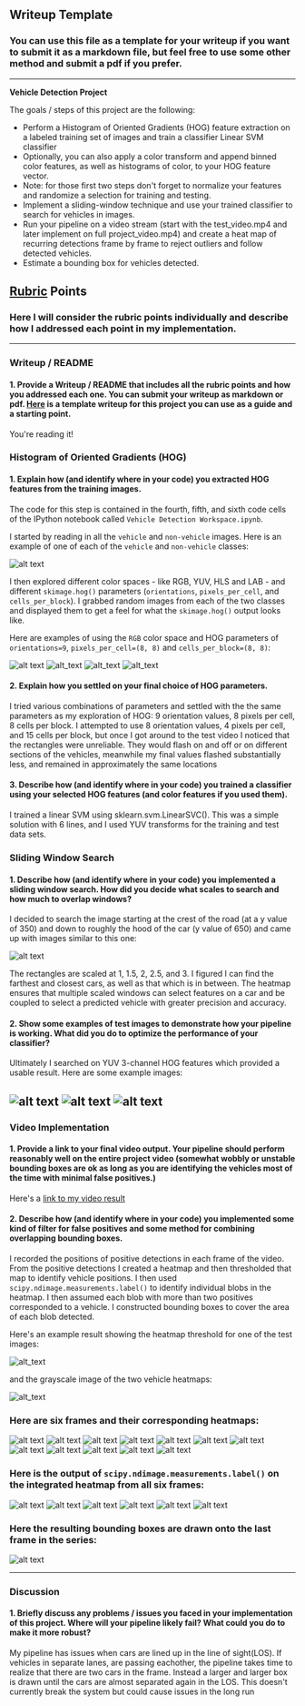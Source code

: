 ## Writeup Template
### You can use this file as a template for your writeup if you want to submit it as a markdown file, but feel free to use some other method and submit a pdf if you prefer.

---

**Vehicle Detection Project**

The goals / steps of this project are the following:

* Perform a Histogram of Oriented Gradients (HOG) feature extraction on a labeled training set of images and train a classifier Linear SVM classifier
* Optionally, you can also apply a color transform and append binned color features, as well as histograms of color, to your HOG feature vector. 
* Note: for those first two steps don't forget to normalize your features and randomize a selection for training and testing.
* Implement a sliding-window technique and use your trained classifier to search for vehicles in images.
* Run your pipeline on a video stream (start with the test_video.mp4 and later implement on full project_video.mp4) and create a heat map of recurring detections frame by frame to reject outliers and follow detected vehicles.
* Estimate a bounding box for vehicles detected.

[//]: # (Image References)
[image1]: ./examples/car_not_car.png
[image2.1]: ./output_images/sample_vehicle_HOG.jpg
[image2]: ./output_images/sample_vehicle.jpg
[image3.1]: ./output_images/sample_non_vehicle_hog.jpg
[image3]:  ./output_images/sample_non_vehicle.jpg
[image4]: ./output_images/test4.jpg
[image5]: ./output_images/test1.jpg
[image5.1]: ./output_images/test3.jpg
[image5.2]: ./output_images/test5.jpg
[image5.3]: ./output_images/test1_heatmap_thresholded.jpg
[image5.4]: ./output_images/test1_heatmap_grayscale.jpg
[image6]: ./output_images/test1.jpg
[image6.1]: ./output_images/test1_heatmap.jpg
[image6.2]: ./output_images/test2.jpg
[image6.3]: ./output_images/test2_heatmap.jpg
[image6.4]: ./output_images/test3.jpg
[image6.5]: ./output_images/test3_heatmap.jpg
[image6.6]: ./output_images/test4.jpg
[image6.7]: ./output_images/test4_heatmap.jpg
[image6.8]: ./output_images/test5.jpg
[image6.9]: ./output_images/test5_heatmap.jpg
[image6.10]: ./output_images/test6.jpg
[image6.11]: ./output_images/test6_heatmap.jpg
[image7]: ./output_images/test1_heatmap_grayscale.jpg
[image7.1]: ./output_images/test2_heatmap_grayscale.jpg
[image7.2]: ./output_images/test3_heatmap_grayscale.jpg
[image7.3]: ./output_images/test4_heatmap_grayscale.jpg
[image7.4]: ./output_images/test5_heatmap_grayscale.jpg
[image7.5]: ./output_images/test6_heatmap_grayscale.jpg
[image8]: ./output_images/test1_processed.jpg
[video1]: ./project_video_out_YUV.mp4

## [Rubric](https://review.udacity.com/#!/rubrics/513/view) Points
### Here I will consider the rubric points individually and describe how I addressed each point in my implementation.  

---
### Writeup / README

#### 1. Provide a Writeup / README that includes all the rubric points and how you addressed each one.  You can submit your writeup as markdown or pdf.  [Here](https://github.com/udacity/CarND-Vehicle-Detection/blob/master/writeup_template.md) is a template writeup for this project you can use as a guide and a starting point.  

You're reading it!

### Histogram of Oriented Gradients (HOG)

#### 1. Explain how (and identify where in your code) you extracted HOG features from the training images.

The code for this step is contained in the fourth, fifth, and sixth code cells of the IPython notebook called `Vehicle Detection Workspace.ipynb`.  

I started by reading in all the `vehicle` and `non-vehicle` images.  Here is an example of one of each of the `vehicle` and `non-vehicle` classes:

![alt text][image1]

I then explored different color spaces - like RGB, YUV, HLS and LAB - and different `skimage.hog()` parameters (`orientations`, `pixels_per_cell`, and `cells_per_block`).  I grabbed random images from each of the two classes and displayed them to get a feel for what the `skimage.hog()` output looks like.

Here are examples of using the `RGB` color space and HOG parameters of `orientations=9`, `pixels_per_cell=(8, 8)` and `cells_per_block=(8, 8)`:


![alt text][image2]
![alt_text][image2.1]
![alt_text][image3]
![alt_text][image3.1]

#### 2. Explain how you settled on your final choice of HOG parameters.

I tried various combinations of parameters and settled with the the same parameters as my exploration of HOG: 9 orientation values, 8 pixels per cell, 8 cells per block. I attempted to use 8 orientation values, 4 pixels per cell, and 15 cells per block, but once I got around to the test video I noticed that the rectangles were unreliable. They would flash on and off or on different sections of the vehicles, meanwhile my final values flashed substantially less, and remained in approximately the same locations

#### 3. Describe how (and identify where in your code) you trained a classifier using your selected HOG features (and color features if you used them).

I trained a linear SVM using sklearn.svm.LinearSVC(). This was a simple solution with 6 lines, and I used YUV transforms for the training and test data sets.

### Sliding Window Search

#### 1. Describe how (and identify where in your code) you implemented a sliding window search.  How did you decide what scales to search and how much to overlap windows?

I decided to search the image starting at the crest of the road (at a y value of 350) and down to roughly the hood of the car (y value of 650) and came up with images similar to this one:

![alt text][image4]

The rectangles are scaled at 1, 1.5, 2, 2.5, and 3. I figured I can find the farthest and closest cars, as well as that which is in between. The heatmap ensures that multiple scaled windows can select features on a car and be coupled to select a predicted vehicle with greater precision and accuracy.

#### 2. Show some examples of test images to demonstrate how your pipeline is working.  What did you do to optimize the performance of your classifier?

Ultimately I searched on YUV 3-channel HOG features which provided a usable result.  Here are some example images:

![alt text][image5]
![alt text][image5.1]
![alt text][image5.2]
---

### Video Implementation

#### 1. Provide a link to your final video output.  Your pipeline should perform reasonably well on the entire project video (somewhat wobbly or unstable bounding boxes are ok as long as you are identifying the vehicles most of the time with minimal false positives.)
Here's a [link to my video result](./output_videos/project_video.mp4)


#### 2. Describe how (and identify where in your code) you implemented some kind of filter for false positives and some method for combining overlapping bounding boxes.

I recorded the positions of positive detections in each frame of the video.  From the positive detections I created a heatmap and then thresholded that map to identify vehicle positions.  I then used `scipy.ndimage.measurements.label()` to identify individual blobs in the heatmap.  I then assumed each blob with more than two positives corresponded to a vehicle.  I constructed bounding boxes to cover the area of each blob detected. 

Here's an example result showing the heatmap threshold for one of the test images:

![alt_text][image5.3]

and the grayscale image of the two vehicle heatmaps:

![alt_text][image5.4]


### Here are six frames and their corresponding heatmaps:

![alt text][image6]
![alt text][image6.1]
![alt text][image6.2]
![alt text][image6.3]
![alt text][image6.4]
![alt text][image6.5]
![alt text][image6.6]
![alt text][image6.7]
![alt text][image6.8]
![alt text][image6.9]
![alt text][image6.10]
![alt text][image6.11]


### Here is the output of `scipy.ndimage.measurements.label()` on the integrated heatmap from all six frames:
![alt text][image7]
![alt text][image7.1]
![alt text][image7.2]
![alt text][image7.3]
![alt text][image7.4]
![alt text][image7.5]

### Here the resulting bounding boxes are drawn onto the last frame in the series:
![alt text][image8]

---

### Discussion

#### 1. Briefly discuss any problems / issues you faced in your implementation of this project.  Where will your pipeline likely fail?  What could you do to make it more robust?

My pipeline has issues when cars are lined up in the line of sight(LOS). If vehicles in separate lanes, are passing eachother, the pipeline takes time to realize that there are two cars in the frame. Instead a larger and larger box is drawn until the cars are almost separated again in the LOS. This doesn't currently break the system but could cause issues in the long run

